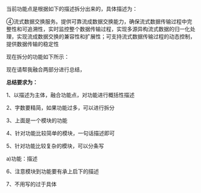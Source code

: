 



当前功能点是根据如下的描述拆分出来的，具体描述为：

④流式数据交换服务。提供可靠流成数据交换能力，确保流式数据传输过程中完整性和可追溯性，实时监控整个数据传输过程，实现多源异构流式数据的归一化处理，实现流成数据交换的兼容性和扩展性；可支持流式数据传输过程的动态控制，提供数据传输的稳定性

现在拆分的功能如下所示：

现在请帮我融合两部分进行总结，



**总结要求为：**

1、以描述为主体，融合功能点，对功能进行概括性描述

2、字数要精简，如果功能过多，可以进行拆分

3、上面是一个模块的功能

4、针对功能比较简单的模块，一句话描述即可

5、针对功能比较复杂的模块，可以分条写

a)功能：描述

6、注意模块到功能要有承上启下的描述

7、不用写的过于具体